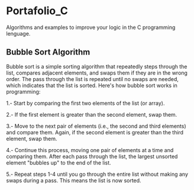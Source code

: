 # Portafolio_C
Algorithms and examples to improve your logic in the C programming lenguage.



## Bubble Sort Algorithm
Bubble sort is a simple sorting algorithm that repeatedly steps through the list, compares adjacent elements, and swaps them if they are in the wrong order. The pass through the list is repeated until no swaps are needed, which indicates that the list is sorted. Here's how bubble sort works in programming:

1.- Start by comparing the first two elements of the list (or array).

2.- If the first element is greater than the second element, swap them.

3.- Move to the next pair of elements (i.e., the second and third elements) and compare them. Again, if the second element is greater than the third element, swap them.

4.- Continue this process, moving one pair of elements at a time and comparing them. After each pass through the list, the largest unsorted element "bubbles up" to the end of the list.

5.- Repeat steps 1-4 until you go through the entire list without making any swaps during a pass. This means the list is now sorted.



